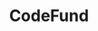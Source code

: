 ---
codehost: https://github.com/gitcoinco/codefund
logohandle: codefundio
slack: https://gitcoin.co/slack
sort: codefund
title: CodeFund
twitter: https://x.com/codefundio
website: https://www.codefund.io/
---